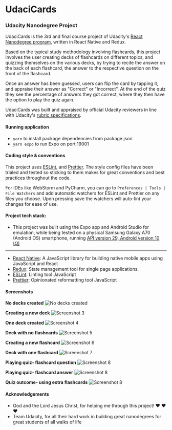 # UdaciCards
### Udacity Nanodegree Project

UdaciCards is the 3rd and final course project of Udacity's [React Nanodegree program](https://eu.udacity.com/course/react-nanodegree--nd019), written in React Native and Redux.

Based on the typical study methodology involving flashcards, this project involves the user creating decks of flashcards on different topics, and quizzing themselves on the various decks, by trying to recite the answer on the back of each flashcard, the answer to the respective question on the front of the flashcard.

Once an answer has been guessed, users can flip the card by tapping it, and appraise their answer as "Correct" or "Incorrect". At the end of the quiz they see the percentage of answers they got correct, where they then have the option to play the quiz again.

UdaciCards was built and appraised by official Udacity reviewers in line with Udacity's [rubric specifications](https://review.udacity.com/#!/rubrics/1021/view).


#### Running application
- `yarn` to install package dependencies from package.json
- `yarn expo` to run Expo on port 19001


#### Coding style & conventions
This project uses [ESLint](https://eslint.org/), and [Prettier](https://prettier.io/).
The style config files have been trialed and tested so sticking to them makes for great conventions and best practices throughout the code.

For IDEs like WebStorm and PyCharm, you can go to `Preferences | Tools | File Watchers` and add automatic watchers for ESLint and Prettier on any files you choose. Upon pressing save the watchers will auto-lint your changes for ease of use.


#### Project tech stack:
- This project was built using the Expo app and Android Studio for emulation, while being tested on a physical Samsung Galaxy A70 (Android OS) smartphone, running [API version 29, Android version 10 (Q)](https://developer.android.com/studio/releases/platforms#10) 
---
- [React Native](https://facebook.github.io/react-native/):
A JavaScript library for building native mobile apps using JavaScript and React
- [Redux](https://redux.js.org/):
State management tool for single page applications.
- [ESLint](https://eslint.org/):
Linting tool JavaScript
- [Prettier](https://prettier.io/):
Opinionated reformatting tool JavaScript


#### Screenshots
**No decks created**
![No decks created](res/screenshots/screenshot-1.jpg)

**Creating a new deck**
![Screenshot 3](res/screenshots/screenshot-2.jpg)

**One deck created**
![Screenshot 4](res/screenshots/screenshot-3.jpg)

**Deck with no flashcards**
![Screenshot 5](res/screenshots/screenshot-4.jpg)

**Creating a new flashcard**
![Screenshot 6](res/screenshots/screenshot-5.jpg)

**Deck with one flashcard**
![Screenshot 7](res/screenshots/screenshot-6.jpg)

**Playing quiz- flashcard question**
![Screenshot 8](res/screenshots/screenshot-7.jpg)

**Playing quiz- flashcard answer**
![Screenshot 8](res/screenshots/screenshot-8.jpg)

**Quiz outcome- using extra flashcards**
![Screenshot 8](res/screenshots/screenshot-9.jpg)


#### Acknowledgements
- God and the Lord Jesus Christ, for helping me through this project! ❤️ ❤️ ❤️
- Team Udacity, for all their hard work in building great nanodegrees for great students of all walks of life
